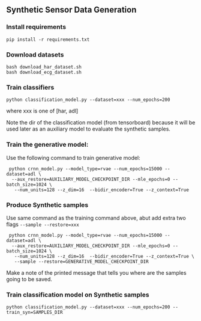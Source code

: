 ## Synthetic Sensor Data Generation



### Install requirements

```
pip install -r requirements.txt
```

### Download datasets

```
bash download_har_dataset.sh
bash download_ecg_dataset.sh
```

### Train classifiers


```
python classification_model.py --dataset=xxx --num_epochs=200
```

where xxx is one of [har, adl]


Note the dir of the classification model (from tensorboard) because it will be used later as an auxiliary model to evaluate the synthetic samples.



### Train the generative model:

Use the following command to train generative model:

```
 python crnn_model.py --model_type=rvae --num_epochs=15000 --dataset=adl \
  --aux_restore=AUXILIARY_MODEL_CHECKPOINT_DIR --mle_epochs=0 --batch_size=1024 \
   --num_units=128 --z_dim=16  --bidir_encoder=True --z_context=True
 ```

 ### Produce Synthetic samples

 Use same command as the training command above, abut add extra two flags `--sample --restore=xxx`

```
 python crnn_model.py --model_type=rvae --num_epochs=15000 --dataset=adl \
  --aux_restore=AUXILIARY_MODEL_CHECKPOINT_DIR --mle_epochs=0 --batch_size=1024 \
   --num_units=128 --z_dim=16  --bidir_encoder=True --z_context=True \
   --sample --restore=GENERATIVE_MODEL_CHECKPOINT_DIR
 ```

Make a note of the printed message that tells you where are the samples going to be saved.

### Train classification model on Synthetic samples

```
python classification_model.py --dataset=xxx --num_epochs=200 --train_syn=SAMPLES_DIR
```
